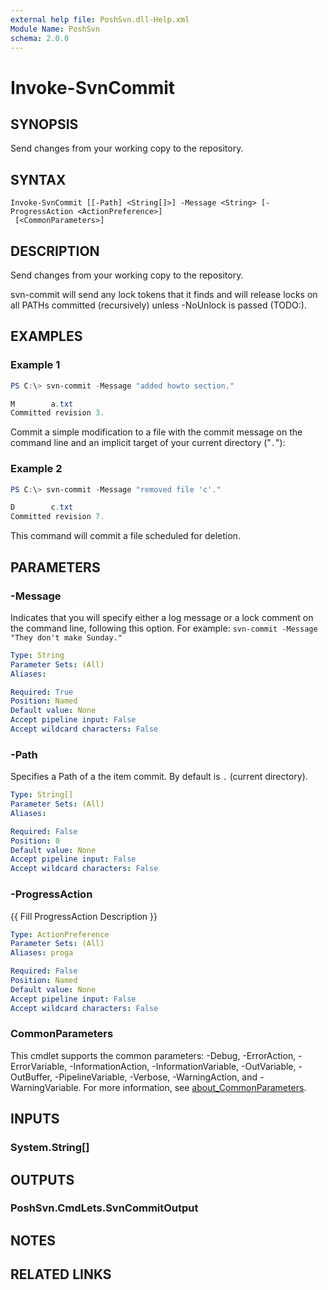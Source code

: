 ```yaml
---
external help file: PoshSvn.dll-Help.xml
Module Name: PoshSvn
schema: 2.0.0
---
```


# Invoke-SvnCommit

## SYNOPSIS
Send changes from your working copy to the repository.

## SYNTAX

```
Invoke-SvnCommit [[-Path] <String[]>] -Message <String> [-ProgressAction <ActionPreference>]
 [<CommonParameters>]
```

## DESCRIPTION
Send changes from your working copy to the repository.

svn-commit will send any lock tokens that it finds and will release locks on all PATHs committed (recursively) unless -NoUnlock is passed (TODO:).

## EXAMPLES

### Example 1
```powershell
PS C:\> svn-commit -Message "added howto section."

M        a.txt
Committed revision 3.
```

Commit a simple modification to a file with the commit message on the command line and an implicit target of your current directory ("`.`"):

### Example 2
```powershell
PS C:\> svn-commit -Message "removed file 'c'."

D        c.txt
Committed revision 7.
```

This command will commit a file scheduled for deletion.

## PARAMETERS

### -Message
Indicates that you will specify either a log message or a lock comment on the command line, following this option. For example: `svn-commit -Message "They don't make Sunday."`

```yaml
Type: String
Parameter Sets: (All)
Aliases:

Required: True
Position: Named
Default value: None
Accept pipeline input: False
Accept wildcard characters: False
```

### -Path
Specifies a Path of a the item commit. By default is `.` (current directory).

```yaml
Type: String[]
Parameter Sets: (All)
Aliases:

Required: False
Position: 0
Default value: None
Accept pipeline input: False
Accept wildcard characters: False
```

### -ProgressAction
{{ Fill ProgressAction Description }}

```yaml
Type: ActionPreference
Parameter Sets: (All)
Aliases: proga

Required: False
Position: Named
Default value: None
Accept pipeline input: False
Accept wildcard characters: False
```

### CommonParameters
This cmdlet supports the common parameters: -Debug, -ErrorAction, -ErrorVariable, -InformationAction, -InformationVariable, -OutVariable, -OutBuffer, -PipelineVariable, -Verbose, -WarningAction, and -WarningVariable. For more information, see [about_CommonParameters](http://go.microsoft.com/fwlink/?LinkID=113216).

## INPUTS

### System.String[]

## OUTPUTS

### PoshSvn.CmdLets.SvnCommitOutput

## NOTES

## RELATED LINKS
